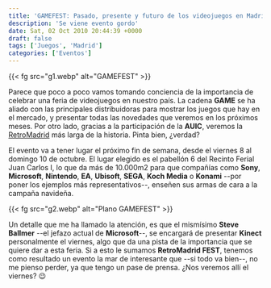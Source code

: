 ```yaml
---
title: 'GAMEFEST: Pasado, presente y futuro de los videojuegos en Madrid'
description: 'Se viene evento gordo'
date: Sat, 02 Oct 2010 20:44:39 +0000
draft: false
tags: ['Juegos', 'Madrid']
categories: ['Eventos']
---
```


{{< fg src="g1.webp" alt="GAMEFEST" >}}

Parece que poco a poco vamos tomando conciencia de la importancia de celebrar una feria de videojuegos en nuestro país. La cadena **GAME** se ha aliado con las principales distribuidoras para mostrar los juegos que hay en el mercado, y presentar todas las novedades que veremos en los próximos meses. Por otro lado, gracias a la participación de la **AUIC**, veremos la [RetroMadrid](/tag/retromadrid/) más larga de la historia. Pinta bien, ¿verdad?

El evento va a tener lugar el próximo fin de semana, desde el viernes 8 al domingo 10 de octubre. El lugar elegido es el pabellón 6 del Recinto Ferial Juan Carlos I, lo que da más de 10.000m2 para que compañías como **Sony**, **Microsoft**, **Nintendo**, **EA**, **Ubisoft**, **SEGA**, **Koch Media** o **Konami** --por poner los ejemplos más representativos--, enseñen sus armas de cara a la campaña navideña.

{{< fg src="g2.webp" alt="Plano GAMEFEST" >}}

Un detalle que me ha llamado la atención, es que el mismísimo **Steve Ballmer** --el jefazo actual de **Microsoft**--, se encargará de presentar **Kinect** personalmente el viernes, algo que da una pista de la importancia que se quiere dar a esta feria. Si a esto le sumamos **RetroMadrid FEST**, tenemos como resultado un evento la mar de interesante que --si todo va bien--, no me pienso perder, ya que tengo un pase de prensa. ¿Nos veremos allí el viernes? :wink: